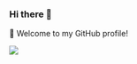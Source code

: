 ### Hi there 👋

<!--
**dukechain2333/dukechain2333** is a ✨ _special_ ✨ repository because its `README.md` (this file) appears on your GitHub profile.

Here are some ideas to get you started:

- 🔭 I’m currently working on ...
- 🌱 I’m currently learning ...
- 👯 I’m looking to collaborate on ...
- 🤔 I’m looking for help with ...
- 💬 Ask me about ...
- 📫 How to reach me: ...
- 😄 Pronouns: ...
- ⚡ Fun fact: ...
-->

🎉 Welcome to my GitHub profile!

<img align="left" src="https://github-readme-stats.vercel.app/api?username=dukechain2333&show_icons=true&icon_color=805AD5&text_color=718096&bg_color=ffffff&hide_title=true" />
